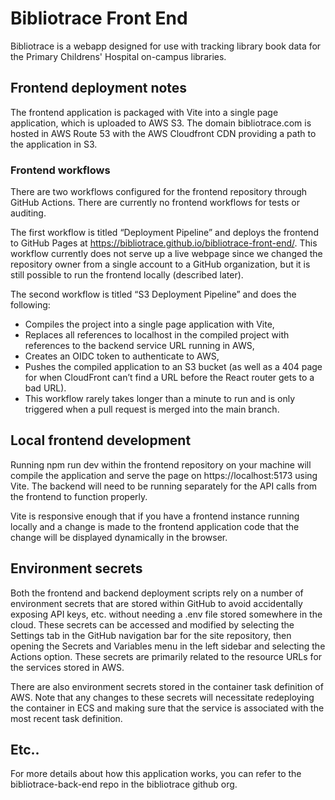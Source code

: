 # Bibliotrace Front End

Bibliotrace is a webapp designed for use with tracking library book data for the Primary Childrens' Hospital on-campus libraries. 

## Frontend deployment notes 

The frontend application is packaged with Vite into a single page application, which is uploaded to AWS S3. The domain bibliotrace.com is hosted in AWS Route 53 with the AWS Cloudfront CDN providing a path to the application in S3.  

### Frontend workflows 

There are two workflows configured for the frontend repository through GitHub Actions. There are currently no frontend workflows for tests or auditing. 

The first workflow is titled “Deployment Pipeline” and deploys the frontend to GitHub Pages at https://bibliotrace.github.io/bibliotrace-front-end/. This workflow currently does not serve up a live webpage since we changed the repository owner from a single account to a GitHub organization, but it is still possible to run the frontend locally (described later). 

The second workflow is titled “S3 Deployment Pipeline” and does the following: 

- Compiles the project into a single page application with Vite, 
- Replaces all references to localhost in the compiled project with references to the backend service URL running in AWS, 
- Creates an OIDC token to authenticate to AWS,  
- Pushes the compiled application to an S3 bucket (as well as a 404 page for when CloudFront can’t find a URL before the React router gets to a bad URL). 
- This workflow rarely takes longer than a minute to run and is only triggered when a pull request is merged into the main branch. 

## Local frontend development 

Running npm run dev within the frontend repository on your machine will compile the application and serve the page on https://localhost:5173 using Vite. The backend will need to be running separately for the API calls from the frontend to function properly. 

Vite is responsive enough that if you have a frontend instance running locally and a change is made to the frontend application code that the change will be displayed dynamically in the browser. 

## Environment secrets 

Both the frontend and backend deployment scripts rely on a number of environment secrets that are stored within GitHub to avoid accidentally exposing API keys, etc. without needing a .env file stored somewhere in the cloud. These secrets can be accessed and modified by selecting the Settings tab in the GitHub navigation bar for the site repository, then opening the Secrets and Variables menu in the left sidebar and selecting the Actions option. These secrets are primarily related to the resource URLs for the services stored in AWS. 

There are also environment secrets stored in the container task definition of AWS. Note that any changes to these secrets will necessitate redeploying the container in ECS and making sure that the service is associated with the most recent task definition.

## Etc..

For more details about how this application works, you can refer to the bibliotrace-back-end repo in the bibliotrace github org. 